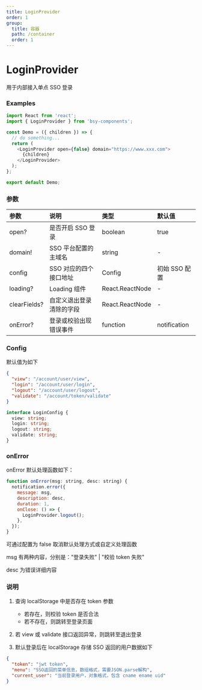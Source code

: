 ```yaml
---
title: LoginProvider
order: 1
group:
  title: 容器
  path: /container
  order: 1
---
```


# LoginProvider

用于内部接入单点 SSO 登录

### Examples

```js
import React from 'react';
import { LoginProvider } from 'bsy-components';

const Demo = ({ children }) => {
  // do something...
  return (
    <LoginProvider open={false} domain="https://www.xxx.com">
      {children}
    </LoginProvider>
  );
};

export default Demo;
```

### 参数

| 参数         | 说明                     | 类型            | 默认值        |
| :----------- | :----------------------- | :-------------- | :------------ |
| open?        | 是否开启 SSO 登录        | boolean         | true          |
| domain!      | SSO 平台配置的主域名     | string          | -             |
| config       | SSO 对应的四个接口地址   | Config          | 初始 SSO 配置 |
| loading?     | Loading 组件             | React.ReactNode | -             |
| clearFields? | 自定义退出登录清除的字段 | React.ReactNode | -             |
| onError?     | 登录或校验出现错误事件   | function        | notification  |

### Config

默认值为如下

```json
{
  "view": "/account/user/view",
  "login": "/account/user/login",
  "logout": "/account/user/logout",
  "validate": "/account/token/validate"
}
```

```typescript
interface LoginConfig {
  view: string;
  login: string;
  logout: string;
  validate: string;
}
```

### onError

onError 默认处理函数如下：

```javascript
function onError(msg: string, desc: string) {
  notification.error({
    message: msg,
    description: desc,
    duration: 1,
    onClose: () => {
      LoginProvider.logout();
    },
  });
}
```

可通过配置为 false 取消默认处理方式或自定义处理函数

msg 有两种内容，分别是："登录失败" | "校验 token 失败"

desc 为错误详细内容

### 说明

1. 查询 localStorage 中是否存在 token 参数

   - 若存在，则校验 token 是否合法
   - 若不存在，则跳转至登录页面

2. 若 view 或 validate 接口返回异常，则跳转至退出登录

3. 默认登录后在 localStorage 存储 SSO 返回的用户数据如下

```json
{
  "token": "jwt token",
  "menu": "SSO返回的菜单信息，数组格式，需要JSON.parse解构",
  "current_user": "当前登录用户，对象格式，包含 cname ename uid"
}
```
